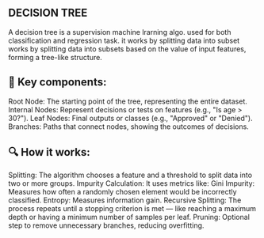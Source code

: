 DECISION TREE
--------------------------------------------


A decision tree is a supervision machine lrarning algo. used for both classification and regression task. it works by splitting data into 
subset works by splitting data into subsets based on the value of input features, forming a tree-like structure.

🌿 Key components:
---------------------------------------------
Root Node: The starting point of the tree, representing the entire dataset.
Internal Nodes: Represent decisions or tests on features (e.g., "Is age > 30?").
Leaf Nodes: Final outputs or classes (e.g., "Approved" or "Denied").
Branches: Paths that connect nodes, showing the outcomes of decisions.


🔍 How it works:
-----------------------------------------------


Splitting: The algorithm chooses a feature and a threshold to split data into two or more groups.
Impurity Calculation: It uses metrics like:
Gini Impurity: Measures how often a randomly chosen element would be incorrectly classified.
Entropy: Measures information gain.
Recursive Splitting: The process repeats until a stopping criterion is met — like reaching a maximum depth or having a minimum number of samples per leaf.
Pruning: Optional step to remove unnecessary branches, reducing overfitting.

